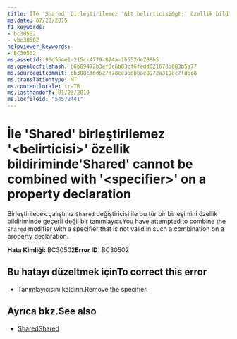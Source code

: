 ```yaml
---
title: İle 'Shared' birleştirilemez '&lt;belirticisi&gt;' özellik bildiriminde
ms.date: 07/20/2015
f1_keywords:
- bc30502
- vbc30502
helpviewer_keywords:
- BC30502
ms.assetid: 93d554e1-215c-4779-874a-1b557de708b5
ms.openlocfilehash: b6b89472b3ef0c6b03cf6fedd021678b083b5a77
ms.sourcegitcommit: 6b308cf6d627d78ee36dbbae8972a310ac7fd6c8
ms.translationtype: MT
ms.contentlocale: tr-TR
ms.lasthandoff: 01/23/2019
ms.locfileid: "54572441"
---
```

# <a name="shared-cannot-be-combined-with-ltspecifiergt-on-a-property-declaration"></a><span data-ttu-id="c405a-102">İle 'Shared' birleştirilemez '&lt;belirticisi&gt;' özellik bildiriminde</span><span class="sxs-lookup"><span data-stu-id="c405a-102">'Shared' cannot be combined with '&lt;specifier&gt;' on a property declaration</span></span>
<span data-ttu-id="c405a-103">Birleştirilecek çalıştınız `Shared` değiştiricisi ile bu tür bir birleşimini özellik bildiriminde geçerli değil bir tanımlayıcı.</span><span class="sxs-lookup"><span data-stu-id="c405a-103">You have attempted to combine the `Shared` modifier with a specifier that is not valid in such a combination on a property declaration.</span></span>  
  
 <span data-ttu-id="c405a-104">**Hata Kimliği:** BC30502</span><span class="sxs-lookup"><span data-stu-id="c405a-104">**Error ID:** BC30502</span></span>  
  
## <a name="to-correct-this-error"></a><span data-ttu-id="c405a-105">Bu hatayı düzeltmek için</span><span class="sxs-lookup"><span data-stu-id="c405a-105">To correct this error</span></span>  
  
-   <span data-ttu-id="c405a-106">Tanımlayıcısını kaldırın.</span><span class="sxs-lookup"><span data-stu-id="c405a-106">Remove the specifier.</span></span>  
  
## <a name="see-also"></a><span data-ttu-id="c405a-107">Ayrıca bkz.</span><span class="sxs-lookup"><span data-stu-id="c405a-107">See also</span></span>
- [<span data-ttu-id="c405a-108">Shared</span><span class="sxs-lookup"><span data-stu-id="c405a-108">Shared</span></span>](../../visual-basic/language-reference/modifiers/shared.md)
